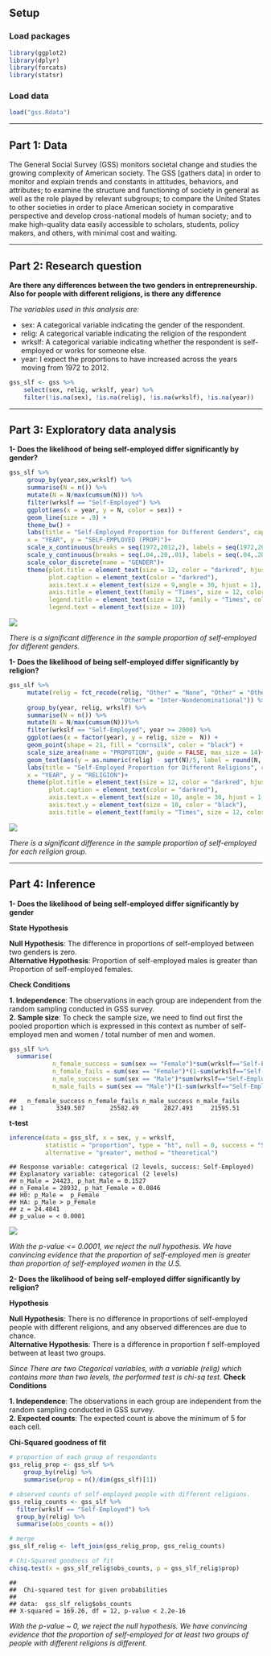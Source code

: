 Setup
-----

### Load packages

``` r
library(ggplot2)
library(dplyr)
library(forcats)
library(statsr)
```

### Load data

``` r
load("gss.Rdata")
```

------------------------------------------------------------------------

Part 1: Data
------------

The General Social Survey (GSS) monitors societal change and studies the growing complexity of American society. The GSS \[gathers data\] in order to monitor and explain trends and constants in attitudes, behaviors, and attributes; to examine the structure and functioning of society in general as well as the role played by relevant subgroups; to compare the United States to other societies in order to place American society in comparative perspective and develop cross-national models of human society; and to make high-quality data easily accessible to scholars, students, policy makers, and others, with minimal cost and waiting.


------------------------------------------------------------------------

Part 2: Research question
-------------------------

**Are there any differences between the two genders in entrepreneurship. Also for people with different religions, is there any difference**

*The variables used in this analysis are:*

-   sex: A categorical variable indicating the gender of the respondent.
-   relig: A categorical variable indicating the religion of the respondent
-   wrkslf: A categorical variable indicating whether the respondent is self-employed or works for someone else.
-   year: I expect the proportions to have increased across the years moving from 1972 to 2012.

``` r
gss_slf <- gss %>%
    select(sex, relig, wrkslf, year) %>%
    filter(!is.na(sex), !is.na(relig), !is.na(wrkslf), !is.na(year))
```

------------------------------------------------------------------------

Part 3: Exploratory data analysis
---------------------------------

**1- Does the likelihood of being self-employed differ significantly by gender?**

``` r
gss_slf %>%
     group_by(year,sex,wrkslf) %>%
     summarise(N = n()) %>% 
     mutate(N = N/max(cumsum(N))) %>%
     filter(wrkslf == "Self-Employed") %>%
     ggplot(aes(x = year, y = N, color = sex)) + 
     geom_line(size = .9) + 
     theme_bw() + 
     labs(title = "Self-Employed Proportion for Different Genders", caption = "Data Source: gss.norc.org",
     x = "YEAR", y = "SELF-EMPLOYED (PROP)")+
     scale_x_continuous(breaks = seq(1972,2012,2), labels = seq(1972,2012,2)) +
     scale_y_continuous(breaks = seq(.04,.20,.01), labels = seq(.04,.20,.01)) +
     scale_color_discrete(name = "GENDER")+
     theme(plot.title = element_text(size = 12, color = "darkred", hjust = .5),
           plot.caption = element_text(color = "darkred"),
           axis.text.x = element_text(size = 9,angle = 30, hjust = 1), 
           axis.title = element_text(family = "Times", size = 12, color = "darkblue"),
           legend.title = element_text(size = 12, family = "Times", color = "darkblue"), 
           legend.text = element_text(size = 10))
```

![](figs/unnamed-chunk-2-1.png)

*There is a significant difference in the sample proportion of self-employed for different genders.*

**1- Does the likelihood of being self-employed differ significantly by religion?**

``` r
gss_slf %>%
     mutate(relig = fct_recode(relig, "Other" = "None", "Other" = "Other Eastern", 
                               "Other" = "Inter-Nondenominational")) %>%
     group_by(year, relig, wrkslf) %>%
     summarise(N = n()) %>% 
     mutate(N = N/max(cumsum(N)))%>%
     filter(wrkslf == "Self-Employed", year >= 2000) %>%
     ggplot(aes(x = factor(year), y = relig, size =  N)) +
     geom_point(shape = 21, fill = "cornsilk", color = "black") + 
     scale_size_area(name = "PROPOTION", guide = FALSE, max_size = 14)+
     geom_text(aes(y = as.numeric(relig) - sqrt(N)/5, label = round(N, 2)), color = "grey60", size = 4, vjust = 2)+
     labs(title = "Self-Employed Proportion for Different Religions", caption = "Data Source: gss.norc.org",
     x = "YEAR", y = "RELIGION")+
     theme(plot.title = element_text(size = 12, color = "darkred", hjust = .5),
           plot.caption = element_text(color = "darkred"),
           axis.text.x = element_text(size = 10, angle = 30, hjust = 1, color = "black"), 
           axis.text.y = element_text(size = 10, color = "black"),
           axis.title = element_text(family = "Times", size = 12, color = "darkred"))
```

![](figs/unnamed-chunk-3-1.png)

*There is a significant difference in the sample proportion of self-employed for each religion group.*

------------------------------------------------------------------------

Part 4: Inference
-----------------

**1- Does the likelihood of being self-employed differ significantly by gender**

**State Hypothesis**

**Null Hypothesis**: The difference in proportions of self-employed between two genders is zero.    
**Alternative Hypothesis**: Proportion of self-employed males is greater than Proportion of self-employed females.

**Check Conditions**

**1. Independence**: The observations in each group are independent from the random sampling conducted in GSS survey.   
**2. Sample size**: To check the sample size, we need to find out first the pooled proportion which is expressed in this context as number of self-employed men and women / total number of men and women.

``` r
gss_slf %>%
  summarise(
            n_female_success = sum(sex == "Female")*sum(wrkslf=="Self-Employed")/n(),
            n_female_fails = sum(sex == "Female")*(1-sum(wrkslf=="Self-Employed")/n()),
            n_male_success = sum(sex == "Male")*sum(wrkslf=="Self-Employed")/n(),
            n_male_fails = sum(sex == "Male")*(1-sum(wrkslf=="Self-Employed")/n()))
```

    ##   n_female_success n_female_fails n_male_success n_male_fails
    ## 1         3349.507       25582.49       2827.493     21595.51

**t-test**

``` r
inference(data = gss_slf, x = sex, y = wrkslf,
          statistic = "proportion", type = "ht", null = 0, success = "Self-Employed", 
          alternative = "greater", method = "theoretical")
```

    ## Response variable: categorical (2 levels, success: Self-Employed)
    ## Explanatory variable: categorical (2 levels) 
    ## n_Male = 24423, p_hat_Male = 0.1527
    ## n_Female = 28932, p_hat_Female = 0.0846
    ## H0: p_Male =  p_Female
    ## HA: p_Male > p_Female
    ## z = 24.4841
    ## p_value = < 0.0001

![](figs/unnamed-chunk-5-1.png)

*With the p-value &lt;= 0.0001, we reject the null hypothesis. We have convincing evidence that the proportion of self-employed men is greater than proportion of self-employed women in the U.S.*

**2- Does the likelihood of being self-employed differ significantly by religion?**

**Hypothesis**

**Null Hypothesis**: There is no difference in proportions of self-employed people with different religions, and any observed differences are due to chance.      
**Alternative Hypothesis**: There is a difference in proportion f self-employed between at least two groups.

*Since There are two Ctegorical variables, with a variable (relig) which contains more than two levels, the performed test is chi-sq test.*
**Check Conditions**

**1. Independence**: The observations in each group are independent from the random sampling conducted in GSS survey.    
**2. Expected counts**: The expected count is above the minimum of 5 for each cell.

**Chi-Squared goodness of fit**

``` r
# proportion of each group of respondants
gss_relig_prop <- gss_slf %>%
    group_by(relig) %>%
    summarise(prop = n()/dim(gss_slf)[1]) 

# observed counts of self-employed people with different religions.
gss_relig_counts <- gss_slf %>% 
  filter(wrkslf == "Self-Employed") %>%
  group_by(relig) %>%
  summarise(obs_counts = n())

# merge 
gss_slf_relig <- left_join(gss_relig_prop, gss_relig_counts)

# Chi-Squared goodness of fit
chisq.test(x = gss_slf_relig$obs_counts, p = gss_slf_relig$prop)
```

    ## 
    ##  Chi-squared test for given probabilities
    ## 
    ## data:  gss_slf_relig$obs_counts
    ## X-squared = 169.26, df = 12, p-value < 2.2e-16

*With the p-value ~ 0, we reject the null hypothesis. We have convincing evidence that the proportion of self-employed for at least two groups of people with different religions is different.*
